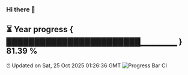 ### Hi there 👋
⏳ Year progress { ████████████████████████▁▁▁▁▁▁ } 81.39 %
---
⏰ Updated on Sat, 25 Oct 2025 01:26:36 GMT
![Progress Bar CI](https://github.com/liununu/liununu/workflows/Progress%20Bar%20CI/badge.svg)
